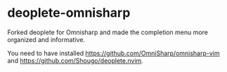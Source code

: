 # deoplete-omnisharp

Forked deoplete for Omnisharp and made the completion menu more organized and informative.

You need to have installed https://github.com/OmniSharp/omnisharp-vim and https://github.com/Shougo/deoplete.nvim.
